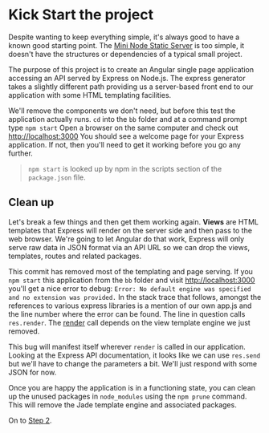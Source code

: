 Kick Start the project
==

Despite wanting to keep everything simple, it's always good to have a known good starting point.
The [Mini Node Static Server](https://github.com/wistonia/Mini-node-static-page-server) is too simple,
it doesn't have the structures or dependencies of a typical small project.

The purpose of this project is to create an Angular single page application accessing an API served by Express on Node.js.
The express generator takes a slightly different path providing us a server-based front end to our application with some HTML templating facilities.

We'll remove the components we don't need, but before this test the application actually runs.
`cd` into the `bb` folder and at a command prompt type `npm start`
Open a browser on the same computer and check out [http://localhost:3000](http://localhost:3000)
You should see a welcome page for your Express application. If not, then you'll need to get it working before you go any further.

> `npm start` is looked up by npm in the scripts section of the `package.json` file.

Clean up
--
Let's break a few things and then get them working again.
__Views__ are HTML templates that Express will render on the server side and then pass to the web browser.
We're going to let Angular do that work, Express will only serve raw data in JSON format via an API URL so we can
drop the views, templates, routes and related packages.

This commit has removed most of the templating and page serving. If you `npm start` this application from the `bb` folder and visit [http://localhost:3000](http://localhost:3000) you'll get a nice error to debug:
`Error: No default engine was specified and no extension was provided.`
In the stack trace that follows, amongst the references to various express libraries is a mention of our own app.js and the line number where the error can be found. The line in question calls `res.render`.
The [render](http://expressjs.com/en/api.html#res.render) call depends on the view template engine we just removed.

This bug will manifest itself wherever `render` is called in our application. Looking at the Express API documentation, it looks like we can use `res.send` but we'll have to change the parameters a bit. We'll just respond with some JSON for now.

Once you are happy the application is in a functioning state, you can clean up the unused packages in `node_modules` using the `npm prune` command. This will remove the Jade template engine and associated packages.

On to [Step 2](https://github.com/wistonia/Angular-notes/blob/master/Step2.md).
